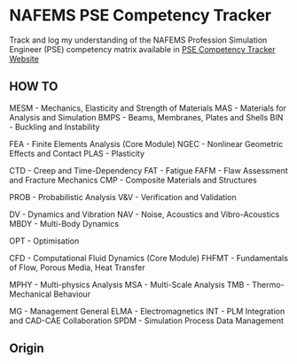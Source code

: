 # NAFEMS PSE Competency Tracker
Track and log my understanding of the NAFEMS Profession Simulation Engineer (PSE) competency matrix available in [PSE Competency Tracker Website](https://www.psecompetencytracker.org)

## HOW TO
MESM - Mechanics, Elasticity and Strength of Materials
MAS - Materials for Analysis and Simulation
BMPS - Beams, Membranes, Plates and Shells
BIN - Buckling and Instability

FEA - Finite Elements Analysis (Core Module)
NGEC - Nonlinear Geometric Effects and Contact
PLAS - Plasticity

CTD - Creep and Time-Dependency
FAT - Fatigue
FAFM - Flaw Assessment and Fracture Mechanics
CMP - Composite Materials and Structures

PROB - Probabilistic Analysis
V&V - Verification and Validation

DV - Dynamics and Vibration
NAV - Noise, Acoustics and Vibro-Acoustics
MBDY - Multi-Body Dynamics

OPT - Optimisation

CFD - Computational Fluid Dynamics (Core Module)
FHFMT - Fundamentals of Flow, Porous Media, Heat Transfer

MPHY - Multi-physics Analysis
MSA - Multi-Scale Analysis
TMB - Thermo-Mechanical Behaviour

MG - Management General
ELMA - Electromagnetics
INT - PLM Integration and CAD-CAE Collaboration
SPDM - Simulation Process Data Management

## Origin
